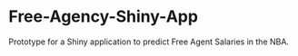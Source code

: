﻿# Free-Agency-Shiny-App
Prototype for a Shiny application to predict Free Agent Salaries in the NBA. 
